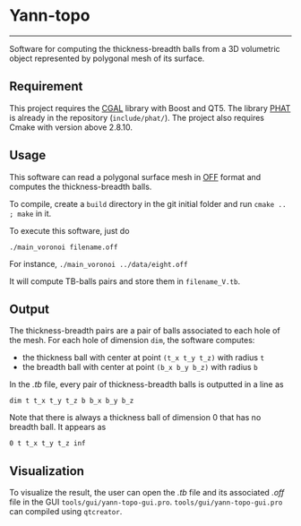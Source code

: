 # Yann-topo
-----------------

Software for computing the thickness-breadth balls from a 3D volumetric object represented by polygonal mesh of its surface.

## Requirement
This project requires the [CGAL](https://www.cgal.org/) library with Boost and QT5. The library [PHAT](https://github.com/blazs/phat) is already in the repository (`include/phat/`). The project also requires Cmake with version above 2.8.10.

## Usage
This software can read a polygonal surface mesh in [OFF](https://en.wikipedia.org/wiki/OFF_(file_format)) format and computes the thickness-breadth balls.

To compile, create a `build` directory in the git initial folder and run `cmake .. ; make` in it.

To execute this software, just do
```
./main_voronoi filename.off
```
For instance, `./main_voronoi ../data/eight.off`

It will compute TB-balls pairs and store them in `filename_V.tb`.

## Output
The thickness-breadth pairs are a pair of balls associated to each hole of the mesh. For each hole of dimension `dim`, the software computes:
- the thickness ball with center at point `(t_x t_y t_z)` with radius `t`
- the breadth ball with center at point `(b_x b_y b_z)` with radius `b`

In the _.tb_ file, every pair of thickness-breadth balls is outputted in a line as
```
dim t t_x t_y t_z b b_x b_y b_z
```
Note that there is always a thickness ball of dimension 0 that has no breadth ball. It appears as
```
0 t t_x t_y t_z inf
```

## Visualization
To visualize the result, the user can open the _.tb_ file and its associated _.off_ file in the GUI `tools/gui/yann-topo-gui.pro`.
`tools/gui/yann-topo-gui.pro` can compiled using `qtcreator`.
